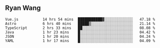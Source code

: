 ## Ryan Wang

<!--START_SECTION:waka-->

```text
Vue.js           14 hrs 54 mins  ███████████▓░░░░░░░░░░░░░   47.18 %
Astro            6 hrs 40 mins   █████▒░░░░░░░░░░░░░░░░░░░   21.14 %
TypeScript       2 hrs 33 mins   ██░░░░░░░░░░░░░░░░░░░░░░░   08.08 %
Java             1 hr 23 mins    █░░░░░░░░░░░░░░░░░░░░░░░░   04.42 %
JSON             1 hr 20 mins    █░░░░░░░░░░░░░░░░░░░░░░░░   04.24 %
YAML             1 hr 17 mins    █░░░░░░░░░░░░░░░░░░░░░░░░   04.09 %
```

<!--END_SECTION:waka-->
